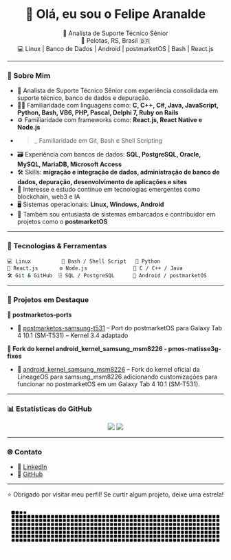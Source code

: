 <h1 align="center">👋 Olá, eu sou o Felipe Aranalde</h1>

<p align="center">
  💼 Analista de Suporte Técnico Sênior<br>
  📍 Pelotas, RS, Brasil 🇧🇷<br>
  💻 Linux | Banco de Dados | Android | postmarketOS | Bash | React.js
</p>

---

### 📌 Sobre Mim

- 💼 Analista de Suporte Técnico Sênior com experiência consolidada em suporte técnico, banco de dados e depuração.
- 👨‍💻 Familiaridade com linguagens como: **C, C++, C#, Java, JavaScript, Python, Bash, VB6, PHP, Pascal, Delphi 7, Ruby on Rails**
- ⚙️ Familiaridade com frameworks como: **React.js, React Native e Node.js**
- >_ Familiaridade em Git, Bash e Shell Scripting
- 🗃️ Experiência com bancos de dados: **SQL, PostgreSQL, Oracle, MySQL, MariaDB, Microsoft Access**
- 🛠️ Skills: **migração e integração de dados, administração de banco de dados, depuração, desenvolvimento de aplicações e sites**
- 🔐 Interesse e estudo contínuo em tecnologias emergentes como blockchain, web3 e IA
- 🖥️ Sistemas operacionais: **Linux, Windows, Android**
- 📱 Também sou entusiasta de sistemas embarcados e contribuidor em projetos como o **postmarketOS**

---

### 🧠 Tecnologias & Ferramentas

```bash
💻 Linux          🔧 Bash / Shell Script   🐍 Python
🧱 React.js       ⚙️ Node.js               🧠 C / C++ / Java
🛠️ Git & GitHub  🗄️ SQL / PostgreSQL      📱 Android / postmarketOS
```

---

### 📁 Projetos em Destaque

**📁 postmarketos-ports**
 - 🔧 [postmarketos-samsung-t531](https://github.com/Felipeflskater/postmarketos-ports/tree/main/samsung-tab4-t531) – Port do postmarketOS para Galaxy Tab 4 10.1 (SM-T531) – Kernel 3.4 adaptado
  
**📁 Fork do kernel android_kernel_samsung_msm8226 - pmos-matisse3g-fixes**
 - 🔧 [android_kernel_samsung_msm8226](https://github.com/Felipeflskater/android_kernel_samsung_msm8226) – Fork do kernel oficial da LineageOS para samsung_msm8226 adicionando
  customizações para funcionar no postmarketOS em um Galaxy Tab 4 10.1 (SM-T531).
 

---

### 📊 Estatísticas do GitHub

<div align="center">
  <img height="150" src="https://github-readme-stats.vercel.app/api?username=Felipeflskater&show_icons=true&theme=radical&count_private=true" />
  <img height="150" src="https://github-readme-stats.vercel.app/api/top-langs/?username=Felipeflskater&layout=compact&theme=radical" />
</div>

---

### 🌐 Contato

- 🔗 [LinkedIn](https://www.linkedin.com/in/felipe-prestes/)
- 🐙 [GitHub](https://github.com/Felipeflskater)

---

<p align="center">⭐ Obrigado por visitar meu perfil! Se curtir algum projeto, deixe uma estrela!</p>


<img src="https://raw.githubusercontent.com/Felipeflskater/Felipeflskater/output/snake.svg" alt="Snake animation" />
